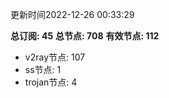 更新时间2022-12-26 00:33:29

**总订阅: 45**
**总节点: 708**
**有效节点: 112**
- v2ray节点: 107
- ss节点: 1
- trojan节点: 4
